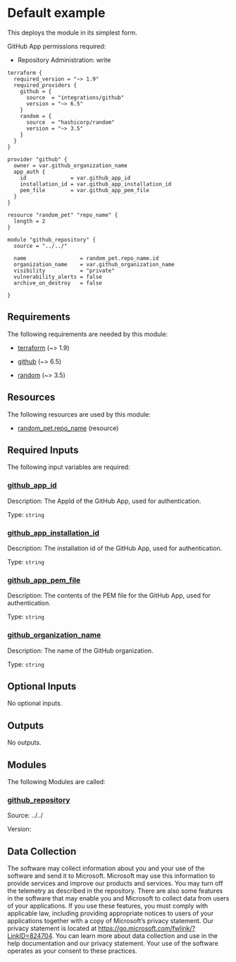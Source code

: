 <!-- BEGIN_TF_DOCS -->
# Default example

This deploys the module in its simplest form.

GitHub App permissions required:

- Repository Administration: write

```hcl
terraform {
  required_version = "~> 1.9"
  required_providers {
    github = {
      source  = "integrations/github"
      version = "~> 6.5"
    }
    random = {
      source  = "hashicorp/random"
      version = "~> 3.5"
    }
  }
}

provider "github" {
  owner = var.github_organization_name
  app_auth {
    id              = var.github_app_id
    installation_id = var.github_app_installation_id
    pem_file        = var.github_app_pem_file
  }
}

resource "random_pet" "repo_name" {
  length = 2
}

module "github_repository" {
  source = "../../"

  name                 = random_pet.repo_name.id
  organization_name    = var.github_organization_name
  visibility           = "private"
  vulnerability_alerts = false
  archive_on_destroy   = false

}
```

<!-- markdownlint-disable MD033 -->
## Requirements

The following requirements are needed by this module:

- <a name="requirement_terraform"></a> [terraform](#requirement\_terraform) (~> 1.9)

- <a name="requirement_github"></a> [github](#requirement\_github) (~> 6.5)

- <a name="requirement_random"></a> [random](#requirement\_random) (~> 3.5)

<!-- markdownlint-disable MD013 -->
## Resources

The following resources are used by this module:

- [random_pet.repo_name](https://registry.terraform.io/providers/hashicorp/random/latest/docs/resources/pet) (resource)

<!-- markdownlint-disable MD013 -->
## Required Inputs

The following input variables are required:

### <a name="input_github_app_id"></a> [github\_app\_id](#input\_github\_app\_id)

Description: The AppId of the GitHub App, used for authentication.

Type: `string`

### <a name="input_github_app_installation_id"></a> [github\_app\_installation\_id](#input\_github\_app\_installation\_id)

Description: The installation id of the GitHub App, used for authentication.

Type: `string`

### <a name="input_github_app_pem_file"></a> [github\_app\_pem\_file](#input\_github\_app\_pem\_file)

Description: The contents of the PEM file for the GitHub App, used for authentication.

Type: `string`

### <a name="input_github_organization_name"></a> [github\_organization\_name](#input\_github\_organization\_name)

Description: The name of the GitHub organization.

Type: `string`

## Optional Inputs

No optional inputs.

## Outputs

No outputs.

## Modules

The following Modules are called:

### <a name="module_github_repository"></a> [github\_repository](#module\_github\_repository)

Source: ../../

Version:

<!-- markdownlint-disable MD013 -->
<!-- markdownlint-disable-next-line MD041 -->
## Data Collection

The software may collect information about you and your use of the software and send it to Microsoft. Microsoft may use this information to provide services and improve our products and services. You may turn off the telemetry as described in the repository. There are also some features in the software that may enable you and Microsoft to collect data from users of your applications. If you use these features, you must comply with applicable law, including providing appropriate notices to users of your applications together with a copy of Microsoft’s privacy statement. Our privacy statement is located at <https://go.microsoft.com/fwlink/?LinkID=824704>. You can learn more about data collection and use in the help documentation and our privacy statement. Your use of the software operates as your consent to these practices.
<!-- END_TF_DOCS -->